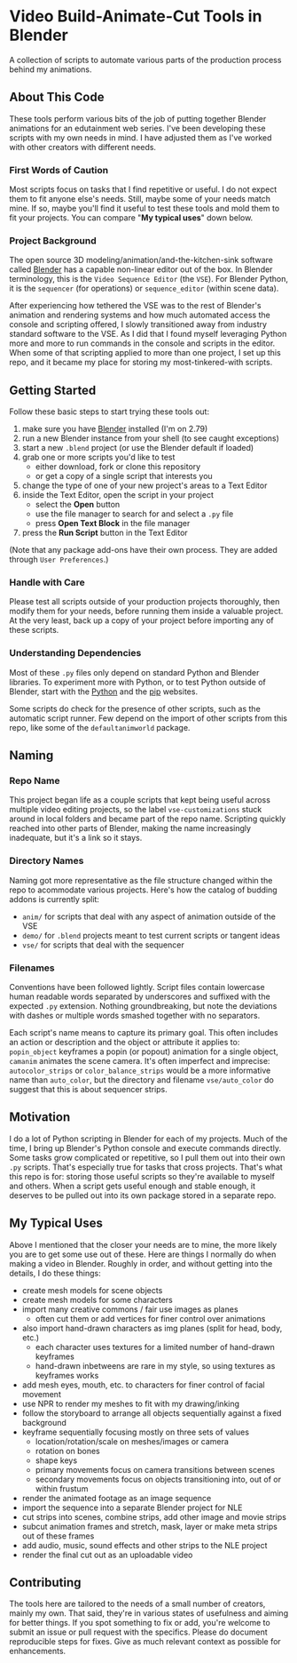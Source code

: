 # Video Build-Animate-Cut Tools in Blender

A collection of scripts to automate various parts of the production process behind my animations.

## About This Code

These tools perform various bits of the job of putting together Blender animations for an edutainment web series. I've been developing these scripts with my own needs in mind. I have adjusted them as I've worked with other creators with different needs.

### First Words of Caution

Most scripts focus on tasks that I find repetitive or useful. I do not expect them to fit anyone else's needs. Still, maybe some of your needs match mine. If so, maybe you'll find it useful to test these tools and mold them to fit your projects. You can compare "**My typical uses**" down below.

### Project Background

The open source 3D modeling/animation/and-the-kitchen-sink software called [Blender](https://www.blender.org/) has a capable non-linear editor out of the box. In Blender terminology, this is the `Video Sequence Editor` (the `VSE`). For Blender Python, it is the `sequencer` (for operations) or `sequence_editor` (within scene data).

After experiencing how tethered the VSE was to the rest of Blender's animation and rendering systems and how much automated access the console and scripting offered, I slowly transitioned away from industry standard software to the VSE. As I did that I found myself leveraging Python more and more to run commands in the console and scripts in the editor. When some of that scripting applied to more than one project, I set up this repo, and it became my place for storing my most-tinkered-with scripts.

## Getting Started

Follow these basic steps to start trying these tools out:

1. make sure you have [Blender](https://www.blender.org/) installed (I'm on 2.79)
2. run a new Blender instance from your shell (to see caught exceptions)
3. start a new `.blend` project (or use the Blender default if loaded)
4. grab one or more scripts you'd like to test
	- either download, fork or clone this repository
	- or get a copy of a single script that interests you
5. change the type of one of your new project's areas to a Text Editor
6. inside the Text Editor, open the script in your project
	- select the **Open** button
	- use the file manager to search for and select a `.py` file
	- press **Open Text Block** in the file manager
7. press the **Run Script** button in the Text Editor

(Note that any package add-ons have their own process. They are added through `User Preferences`.)

### Handle with Care

Please test all scripts outside of your production projects thoroughly, then modify them for your needs, before running them inside a valuable project. At the very least, back up a copy of your project before importing any of these scripts.

### Understanding Dependencies

Most of these `.py` files only depend on standard Python and Blender libraries. To experiment more with Python, or to test Python outside of Blender, start with the [Python](https://www.python.org/downloads/) and the [pip](https://pip.pypa.io/en/stable/) websites.

Some scripts do check for the presence of other scripts, such as the automatic script runner. Few depend on the import of other scripts from this repo, like some of the `defaultanimworld` package.

## Naming

### Repo Name
This project began life as a couple scripts that kept being useful across multiple video editing projects, so the label `vse-customizations` stuck around in local folders and became part of the repo name. Scripting quickly reached into other parts of Blender, making the name increasingly inadequate, but it's a link so it stays.

### Directory Names
Naming got more representative as the file structure changed within the repo to acommodate various projects. Here's how the catalog of budding addons is currently  split:
- `anim/` for scripts that deal with any aspect of animation outside of the VSE
- `demo/` for `.blend` projects meant to test current scripts or tangent ideas
- `vse/` for scripts that deal with the sequencer

### Filenames
Conventions have been followed lightly. Script files contain lowercase human readable words separated by underscores and suffixed with the expected `.py` extension. Nothing groundbreaking, but note the deviations with dashes or multiple words smashed together with no separators.

Each script's name means to capture its primary goal. This often includes an action or description and the object or attribute it applies to: `popin_object` keyframes a popin (or popout) animation for a single object, `camanim` animates the scene camera. It's often imperfect and imprecise: `autocolor_strips` or `color_balance_strips` would be a more informative name than `auto_color`, but the directory and filename `vse/auto_color` do suggest that this is about sequencer strips.

## Motivation

I do a lot of Python scripting in Blender for each of my projects. Much of the time, I bring up Blender's Python console and execute commands directly. Some tasks grow complicated or repetitive, so I pull them out into their own `.py` scripts. That's especially true for tasks that cross projects. That's what this repo is for: storing those useful scripts so they're available to myself and others. When a script gets useful enough and stable enough, it deserves to be pulled out into its own package stored in a separate repo.

## My Typical Uses

Above I mentioned that the closer your needs are to mine, the more likely you are to get some use out of these. Here are things I normally do when making a video in Blender. Roughly in order, and without getting into the details, I do these things:

- create mesh models for scene objects
- create mesh models for some characters
- import many creative commons / fair use images as planes
	- often cut them or add vertices for finer control over animations
- also import hand-drawn characters as img planes (split for head, body, etc.)
	- each character uses textures for a limited number of hand-drawn keyframes
	- hand-drawn inbetweens are rare in my style, so using textures as keyframes works
- add mesh eyes, mouth, etc. to characters for finer control of facial movement
- use NPR to render my meshes to fit with my drawing/inking
- follow the storyboard to arrange all objects sequentially against a fixed background
- keyframe sequentially focusing mostly on three sets of values
	- location/rotation/scale on meshes/images or camera
	- rotation on bones
	- shape keys
	- primary movements focus on camera transitions between scenes
	- secondary movements focus on objects transitioning into, out of or within frustum
- render the animated footage as an image sequence
- import the sequence into a separate Blender project for NLE
- cut strips into scenes, combine strips, add other image and movie strips
- subcut animation frames and stretch, mask, layer or make meta strips out of these frames
- add audio, music, sound effects and other strips to the NLE project
- render the final cut out as an uploadable video

## Contributing

The tools here are tailored to the needs of a small number of creators, mainly my own. That said, they're in various states of usefulness and aiming for better things. If you spot something to fix or add, you're welcome to submit an issue or pull request with the specifics. Please do document reproducible steps for fixes. Give as much relevant context as possible for enhancements.

